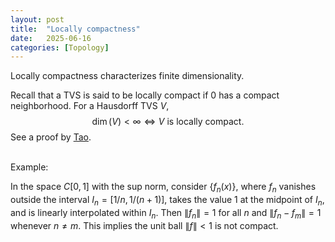 ```yaml
---
layout: post
title:  "Locally compactness"
date:   2025-06-16
categories: [Topology]
---
```


Locally compactness characterizes finite dimensionality. 

Recall that a TVS is said to be locally compact if $0$ has a compact neighborhood.
For a Hausdorff TVS $V$, 
$$
\dim(V)<\infty \Leftrightarrow V \text{ is locally compact}. 
$$
See a proof by [Tao](https://terrytao.wordpress.com/2011/05/24/locally-compact-topological-vector-spaces/). 

<br>
Example: 

In the space $C[0,1]$ with the sup norm, 
consider $\{f_n(x)\}$, where $f_n$ vanishes outside the interval $I_n=[1/n, 1/(n+1)]$, 
takes the value $1$ at the midpoint of $I_n$, and is linearly interpolated within $I_n$. 
Then $\|f_n\|=1$ for all $n$ and $\|f_n-f_m\|=1$ whenever $n\neq m$. 
This implies the unit ball $\|f\|<1$ is not compact. 
